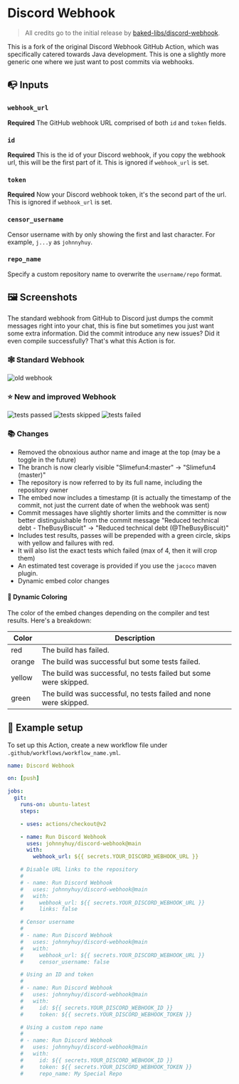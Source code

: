 # Discord Webhook

> All credits go to the initial release by [baked-libs/discord-webhook](https://github.com/baked-libs/discord-webhook).

This is a fork of the original Discord Webhook GitHub Action, which was specifically catered towards Java development. This is one a slightly more generic one where we just want to post commits via webhooks.

## :mailbox_with_no_mail: Inputs

### `webhook_url`

**Required** The GitHub webhook URL comprised of both `id` and `token` fields.

### `id`

**Required** This is the id of your Discord webhook, if you copy the webhook url, this will be the first part of it. This is ignored if `webhook_url` is set.

### `token`

**Required** Now your Discord webhook token, it's the second part of the url. This is ignored if `webhook_url` is set.

### `censor_username`

Censor username with by only showing the first and last character. For example, `j...y` as `johnnyhuy`.

### `repo_name`

Specify a custom repository name to overwrite the `username/repo` format.

## :framed_picture: Screenshots

The standard webhook from GitHub to Discord just dumps the commit messages right into your chat, this is fine but sometimes you just want some extra information. Did the commit introduce any new issues? Did it even compile successfully? That's what this Action is for.

### :spider_web: Standard Webhook

![old webhook](https://raw.githubusercontent.com/baked-libs/discord-webhook/master/assets/old-webhook.png)

### :star: New and improved Webhook

![tests passed](https://raw.githubusercontent.com/baked-libs/discord-webhook/master/assets/tests-passed.png)
![tests skipped](https://raw.githubusercontent.com/baked-libs/discord-webhook/master/assets/tests-skipped.png)
![tests failed](https://raw.githubusercontent.com/baked-libs/discord-webhook/master/assets/tests-failed.png)

### :books: Changes

* Removed the obnoxious author name and image at the top (may be a toggle in the future)
* The branch is now clearly visible "Slimefun4:master" -> "Slimefun4 (master)"
* The repository is now referred to by its full name, including the repository owner
* The embed now includes a timestamp (it is actually the timestamp of the commit, not just the current date of when the webhook was sent)
* Commit messages have slightly shorter limits and the committer is now better distinguishable from the commit message "Reduced technical debt - TheBusyBiscuit" -> "Reduced technical debt (@TheBusyBiscuit)"
* Includes test results, passes will be prepended with a green circle, skips with yellow and failures with red.
* It will also list the exact tests which failed (max of 4, then it will crop them)
* An estimated test coverage is provided if you use the `jacoco` maven plugin.
* Dynamic embed color changes

#### :art: Dynamic Coloring

The color of the embed changes depending on the compiler and test results. Here's a breakdown:

| Color  | Description                                                      |
| ------ | ---------------------------------------------------------------- |
| red    | The build has failed.                                            |
| orange | The build was successful but some tests failed.                  |
| yellow | The build was successful, no tests failed but some were skipped. |
| green  | The build was successful, no tests failed and none were skipped. |

## :scroll: Example setup

To set up this Action, create a new workflow file under `.github/workflows/workflow_name.yml`.

```yaml
name: Discord Webhook

on: [push]

jobs:
  git:
    runs-on: ubuntu-latest
    steps:

    - uses: actions/checkout@v2

    - name: Run Discord Webhook
      uses: johnnyhuy/discord-webhook@main
      with:
        webhook_url: ${{ secrets.YOUR_DISCORD_WEBHOOK_URL }}

    # Disable URL links to the repository
    # 
    # - name: Run Discord Webhook
    #   uses: johnnyhuy/discord-webhook@main
    #   with:
    #     webhook_url: ${{ secrets.YOUR_DISCORD_WEBHOOK_URL }}
    #     links: false

    # Censor username
    # 
    # - name: Run Discord Webhook
    #   uses: johnnyhuy/discord-webhook@main
    #   with:
    #     webhook_url: ${{ secrets.YOUR_DISCORD_WEBHOOK_URL }}
    #     censor_username: false

    # Using an ID and token
    # 
    # - name: Run Discord Webhook
    #   uses: johnnyhuy/discord-webhook@main
    #   with:
    #     id: ${{ secrets.YOUR_DISCORD_WEBHOOK_ID }}
    #     token: ${{ secrets.YOUR_DISCORD_WEBHOOK_TOKEN }}

    # Using a custom repo name
    # 
    # - name: Run Discord Webhook
    #   uses: johnnyhuy/discord-webhook@main
    #   with:
    #     id: ${{ secrets.YOUR_DISCORD_WEBHOOK_ID }}
    #     token: ${{ secrets.YOUR_DISCORD_WEBHOOK_TOKEN }}
    #     repo_name: My Special Repo
```
